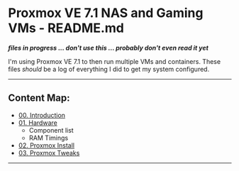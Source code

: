 # Proxmox VE 7.1 NAS and Gaming VMs - README.md

***files in progress ... don't use this ... probably don't even read it yet***

I'm using Proxmox VE 7.1 to then run multiple VMs and containers. These files *should* be a log of everything I did to get my system configured. 

---

## Content Map:

* [00. Introduction](00.Introduction.md)
* [01. Hardware](01.Hardware.md)
    + Component list
    + RAM Timings
* [02. Proxmox Install](02.ProxmoxInstall.md)
* [03. Proxmox Tweaks](03.ProxmoxTweaks.md)

---
